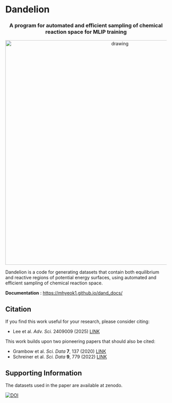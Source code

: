 <h1 align="left">Dandelion</h1>
<h3 align="center">A program for automated and efficient sampling of chemical reaction space for MLIP training</h3>

<div align="center">
<img src="https://github.com/user-attachments/assets/274bd3b0-5793-4abe-ae43-21d73dfabd51" alt="drawing" width="700"/>
</div>

Dandelion is a code for generating datasets that contain both equilibrium and reactive regions of potential energy surfaces, using automated and efficient sampling of chemical reaction space.

**Documentation** : <https://mhyeok1.github.io/dand_docs/>



## Citation
If you find this work useful for your research, please consider citing:

- Lee et al. *Adv. Sci.* 2409009 (2025) [LINK](https://doi.org/10.1002/advs.202409009) 

This work builds upon two pioneering papers that should also be cited:
- Grambow et al. *Sci. Data* **7**, 137 (2020) [LINK](https://doi.org/10.1038/s41597-020-0460-4)
- Schreiner et al. *Sci. Data* **9**, 779 (2022) [LINK](https://doi.org/10.1038/s41597-022-01870-w)

## Supporting Information
The datasets used in the paper are available at zenodo.

[![DOI](https://zenodo.org/badge/DOI/10.5281/zenodo.14020916.svg)](https://doi.org/10.5281/zenodo.14020916)


